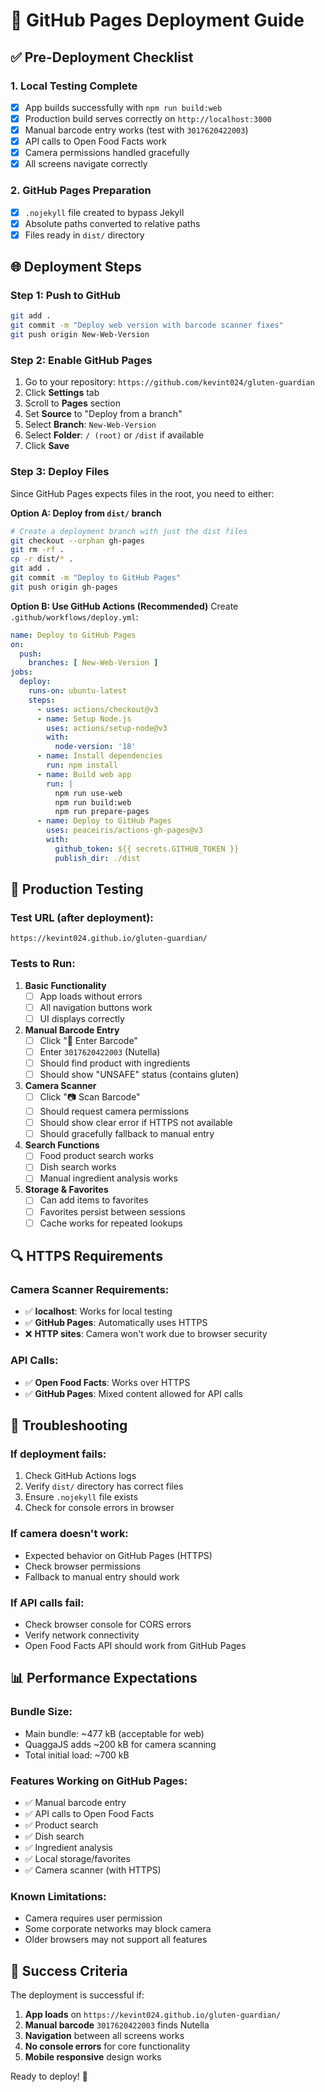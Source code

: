 # 🚀 GitHub Pages Deployment Guide

## ✅ Pre-Deployment Checklist

### 1. **Local Testing Complete**
- [x] App builds successfully with `npm run build:web`
- [x] Production build serves correctly on `http://localhost:3000`
- [x] Manual barcode entry works (test with `3017620422003`)
- [x] API calls to Open Food Facts work
- [x] Camera permissions handled gracefully
- [x] All screens navigate correctly

### 2. **GitHub Pages Preparation**
- [x] `.nojekyll` file created to bypass Jekyll
- [x] Absolute paths converted to relative paths
- [x] Files ready in `dist/` directory

## 🌐 Deployment Steps

### Step 1: Push to GitHub
```bash
git add .
git commit -m "Deploy web version with barcode scanner fixes"
git push origin New-Web-Version
```

### Step 2: Enable GitHub Pages
1. Go to your repository: `https://github.com/kevint024/gluten-guardian`
2. Click **Settings** tab
3. Scroll to **Pages** section
4. Set **Source** to "Deploy from a branch"
5. Select **Branch**: `New-Web-Version`
6. Select **Folder**: `/ (root)` or `/dist` if available
7. Click **Save**

### Step 3: Deploy Files
Since GitHub Pages expects files in the root, you need to either:

**Option A: Deploy from `dist/` branch**
```bash
# Create a deployment branch with just the dist files
git checkout --orphan gh-pages
git rm -rf .
cp -r dist/* .
git add .
git commit -m "Deploy to GitHub Pages"
git push origin gh-pages
```

**Option B: Use GitHub Actions (Recommended)**
Create `.github/workflows/deploy.yml`:
```yaml
name: Deploy to GitHub Pages
on:
  push:
    branches: [ New-Web-Version ]
jobs:
  deploy:
    runs-on: ubuntu-latest
    steps:
      - uses: actions/checkout@v3
      - name: Setup Node.js
        uses: actions/setup-node@v3
        with:
          node-version: '18'
      - name: Install dependencies
        run: npm install
      - name: Build web app
        run: |
          npm run use-web
          npm run build:web
          npm run prepare-pages
      - name: Deploy to GitHub Pages
        uses: peaceiris/actions-gh-pages@v3
        with:
          github_token: ${{ secrets.GITHUB_TOKEN }}
          publish_dir: ./dist
```

## 🧪 Production Testing

### Test URL (after deployment):
`https://kevint024.github.io/gluten-guardian/`

### Tests to Run:
1. **Basic Functionality**
   - [ ] App loads without errors
   - [ ] All navigation buttons work
   - [ ] UI displays correctly

2. **Manual Barcode Entry**
   - [ ] Click "🔢 Enter Barcode"
   - [ ] Enter `3017620422003` (Nutella)
   - [ ] Should find product with ingredients
   - [ ] Should show "UNSAFE" status (contains gluten)

3. **Camera Scanner**
   - [ ] Click "📷 Scan Barcode"
   - [ ] Should request camera permissions
   - [ ] Should show clear error if HTTPS not available
   - [ ] Should gracefully fallback to manual entry

4. **Search Functions**
   - [ ] Food product search works
   - [ ] Dish search works
   - [ ] Manual ingredient analysis works

5. **Storage & Favorites**
   - [ ] Can add items to favorites
   - [ ] Favorites persist between sessions
   - [ ] Cache works for repeated lookups

## 🔍 HTTPS Requirements

### Camera Scanner Requirements:
- ✅ **localhost**: Works for local testing
- ✅ **GitHub Pages**: Automatically uses HTTPS
- ❌ **HTTP sites**: Camera won't work due to browser security

### API Calls:
- ✅ **Open Food Facts**: Works over HTTPS
- ✅ **GitHub Pages**: Mixed content allowed for API calls

## 🐛 Troubleshooting

### If deployment fails:
1. Check GitHub Actions logs
2. Verify `dist/` directory has correct files
3. Ensure `.nojekyll` file exists
4. Check for console errors in browser

### If camera doesn't work:
- Expected behavior on GitHub Pages (HTTPS)
- Check browser permissions
- Fallback to manual entry should work

### If API calls fail:
- Check browser console for CORS errors
- Verify network connectivity
- Open Food Facts API should work from GitHub Pages

## 📊 Performance Expectations

### Bundle Size:
- Main bundle: ~477 kB (acceptable for web)
- QuaggaJS adds ~200 kB for camera scanning
- Total initial load: ~700 kB

### Features Working on GitHub Pages:
- ✅ Manual barcode entry
- ✅ API calls to Open Food Facts
- ✅ Product search
- ✅ Dish search
- ✅ Ingredient analysis
- ✅ Local storage/favorites
- ✅ Camera scanner (with HTTPS)

### Known Limitations:
- Camera requires user permission
- Some corporate networks may block camera
- Older browsers may not support all features

## 🎯 Success Criteria

The deployment is successful if:
1. **App loads** on `https://kevint024.github.io/gluten-guardian/`
2. **Manual barcode** `3017620422003` finds Nutella
3. **Navigation** between all screens works
4. **No console errors** for core functionality
5. **Mobile responsive** design works

Ready to deploy! 🚀
